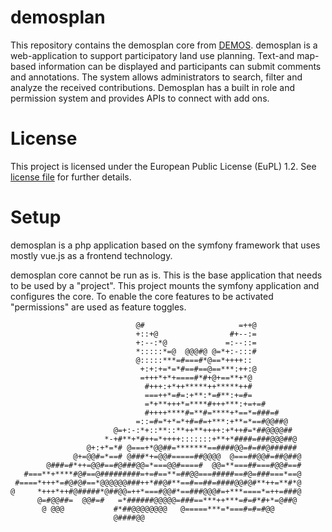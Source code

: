 # demosplan

This repository contains the demosplan core from [DEMOS](https://demos-deutschland.de).
demosplan is a web-application to support participatory land use planning. Text-and map-based 
information can be displayed and participants can submit comments and annotations. 
The system allows administrators to search, filter and analyze the received contributions. 
Demosplan has a built in role and permission system and provides APIs to connect with add ons.

# License

This project is licensed under the European Public License (EuPL) 1.2. See [license file](LICENSE)
for further details.

# Setup

demosplan is a php application based on the symfony framework that uses mostly vue.js
as a frontend technology.

demosplan core cannot be run as is. This is the base application that needs to be used by
a "project". This project mounts the symfony application and configures the core. To enable
the core features to be activated "permissions" are used as feature toggles.


```text
                            @#                     =++@                
                            +::+@                #+--:=                
                            +:--:*@             =:--::=                
                            *:::::*=@  @@@#@ @=*+:-:::#                
                            @:::::***=#===#*@==*++++::                 
                             +:+:+=*=*#==#==@==***:++:@                
                             =+++*+*+====#*#+@+==**+*@                 
                              #+++:+*++*****++*****++#                 
                              ===++*=#=:+**:*=#**:+=#=                 
                              =*+**+++*=****#+++***:+=+=#              
                              #++++****#=**#=****+*==*=###=#           
                            =::=#=*+*=*+#=#=+***:+**=*==#@@##@         
                       @=+:-:*+::**::**++**++++:+*++#=*##@@@@##        
                     *-+#**+*#++=*++++:::::::+**+*####=###@@@##@       
                 @+:+*=*# @===+*@@##=*******==####@@=#=##@######       
              @+=@@#=*==# @###*+=@@#=====##@@@@  @===##@@#=##@##@      
        @###=#*++=@@#==#@###@@=*===@@#====#  @@=**===##===#@@#==#      
   #===**+****#@#==@#########=+=#==**=##@@===#####==#@=###===*==@      
 #====*+++*=#@#@#==*@@@@@@###++*##@#**==#==##=####@@#@#**++=**#*@      
@     *+++*++#@#####*@##@@=++*===#@@#*==###@@@#=+***====*=++=###@      
      @=#@@##=  @@#=#   =*######@@@@@=###==***++***=#=#*#+*=@##@       
       @ @@@           #*##@@@@@@@@   @=====***=*===#=#=#@@            
                       @####@@                                         
```
